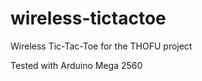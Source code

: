 wireless-tictactoe
==================

Wireless Tic-Tac-Toe for the THOFU project

Tested with Arduino Mega 2560
